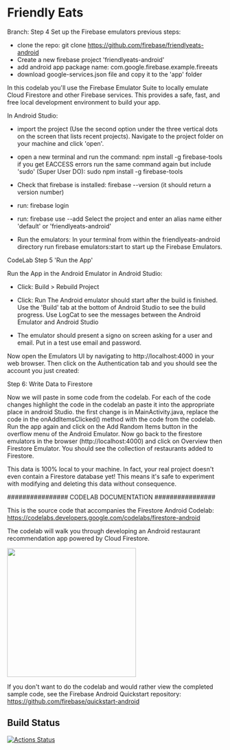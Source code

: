 # Friendly Eats

Branch: Step 4 Set up the Firebase emulators
previous steps:
- clone the repo: git clone https://github.com/firebase/friendlyeats-android
- Create a new firebase project 'friendlyeats-android'
- add android app package name: com.google.firebase.example.fireeats
- download google-services.json file and copy it to the 'app' folder

In this codelab you'll use the Firebase Emulator Suite to locally emulate Cloud Firestore and other Firebase services. This provides a safe, fast, and free local development environment to build your app.

In Android Studio:
- import the project (Use the second option under the three vertical dots on the screen that lists recent projects). Navigate to the project folder on your machine and click 'open'.

- open a new terminal and run the command: npm install -g firebase-tools
if you get EACCESS errors run the same command again but include 'sudo' (Super User DO):
sudo npm install -g firebase-tools

- Check that firebase is installed: firebase --version (it should return a version number)
- run: firebase login 

- run: firebase use --add
Select the project and enter an alias name either 'default' or 'friendlyeats-android'

- Run the emulators: 
In your terminal from within the friendlyeats-android directory run firebase emulators:start to start up the Firebase Emulators.

CodeLab Step 5 'Run the App'

Run the App in the Android Emulator in Android Studio:

- Click: Build > Rebuild Project 
- Click: Run
The Android emulator should start after the build is finished. Use the 'Build' tab at the bottom of Android Studio to see the build progress.
Use LogCat to see the messages between the Android Emulator and Android Studio

- The emulator should present a signo on screen asking for a user and email. Put in a test use email and password.

Now open the Emulators UI by navigating to http://localhost:4000 in your web browser. Then click on the Authentication tab and you should see the account you just created:

Step 6: Write Data to Firestore

Now we will paste in some code from the codelab. For each of the code changes highlight the code in the codelab an paste it into the appropriate place in android Studio. the first change is in MainActivity.java, replace the 
code in the onAddItemsClicked() method with the code from the codelab.
Run the app again and click on the Add Random Items button in the overflow menu of the Android Emulator.
Now go back to the firestore emulators in the browser (http://localhost:4000) and click on Overview then Firestore Emulator. You should see the collection of restaurants added to Firestore.

This data is 100% local to your machine. In fact, your real project doesn't even contain a Firestore database yet! This means it's safe to experiment with modifying and deleting this data without consequence.


################ CODELAB DOCUMENTATION ################

This is the source code that accompanies the Firestore Android Codelab:
https://codelabs.developers.google.com/codelabs/firestore-android

The codelab will walk you through developing an Android restaurant recommendation
app powered by Cloud Firestore.

<img src="docs/home.png" width="300"/>

If you don't want to do the codelab and would rather view the completed
sample code, see the Firebase Android Quickstart repository:
https://github.com/firebase/quickstart-android

## Build Status

[![Actions Status][gh-actions-badge]][gh-actions]

[gh-actions]: https://github.com/firebase/friendlyeats-android/actions
[gh-actions-badge]: https://github.com/firebase/friendlyeats-android/workflows/Android%20CI/badge.svg
